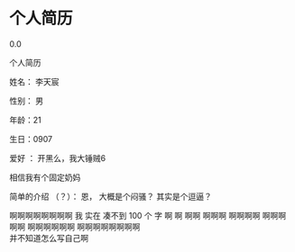 # 个人简历 
0.0

个人简历 
 
 姓名： 李天宸
 
 性别： 男
 
 年龄：21
 
 生日：0907
 
 爱好 ： 开黑么，我大锤贼6
 
 相信我有个固定奶妈  
 
简单的介绍 （？）： 恩， 大概是个闷骚？  其实是个逗逼？
 
啊啊啊啊啊啊啊啊  我 实在  凑不到 100  个   字  啊  啊 啊啊 啊啊啊 啊啊啊啊 啊啊啊啊啊 啊啊啊啊啊啊 啊啊啊啊啊啊啊啊  
并不知道怎么写自己啊 
